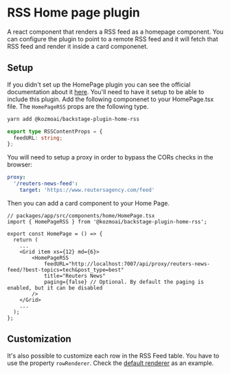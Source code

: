 # RSS Home page plugin

A react component that renders a RSS feed as a homepage component.
You can configure the plugin to point to a remote RSS feed and it will fetch that RSS feed and render it inside a card componenet.

## Setup

If you didn't set up the HomePage plugin you can see the official documentation about it [here](https://github.com/backstage/backstage/tree/master/plugins/home). You'll need to have it setup to be able to include this plugin.
Add the following componenet to your HomePage.tsx file. The `HomePageRSS` props are the following type.

```bash
yarn add @kozmoai/backstage-plugin-home-rss
```

```ts
export type RSSContentProps = {
  feedURL: string;
};
```

You will need to setup a proxy in order to bypass the CORs checks in the browser:

```yaml
proxy:
  '/reuters-news-feed':
    target: 'https://www.reutersagency.com/feed'
```

Then you can add a card component to your Home Page.

```tsx
// packages/app/src/components/home/HomePage.tsx
import { HomePageRSS } from '@kozmoai/backstage-plugin-home-rss';

export const HomePage = () => {
  return (
    ...
    <Grid item xs={12} md={6}>
        <HomePageRSS
            feedURL="http://localhost:7007/api/proxy/reuters-news-feed/?best-topics=tech&post_type=best"
            title="Reuters News"
            paging={false} // Optional. By default the paging is enabled, but it can be disabled
        />
    </Grid>
    ...
  );
};
```

## Customization

It's also possible to customize each row in the RSS Feed table. You have to use the property `rowRenderer`. Check the [default renderer](./src/RSSCard/Content.tsx#L65-L93) as an example.
